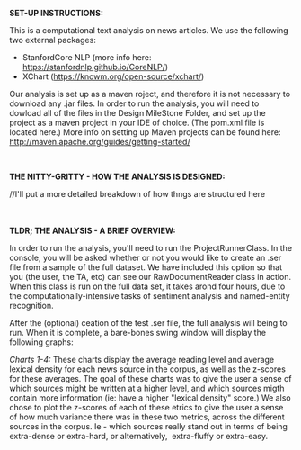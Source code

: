 <p><strong>SET-UP INSTRUCTIONS:</strong></p>
<p>This is a computational text analysis on news articles. We use the following two external packages:</p>
<ul>
<li>StanfordCore NLP (more info here: <a href="https://stanfordnlp.github.io/CoreNLP/">https://stanfordnlp.github.io/CoreNLP/</a>)</li>
<li>XChart (<a href="https://knowm.org/open-source/xchart/">https://knowm.org/open-source/xchart/</a>)</li>
</ul>
<p>Our analysis is set up as a maven roject, and therefore it is not necessary to download any .jar files. In order to run the analysis, you will need to dowload all of the files in the Design MileStone Folder, and set up the project as a maven project in your IDE of choice. (The pom.xml file is located here.) More info on setting up Maven projects can be found here: <a href="https://knowm.org/open-source/xchart/">http://maven.apache.org/guides/getting-started/</a></p>
<p>&nbsp;</p>
<p><strong>THE NITTY-GRITTY - HOW THE ANALYSIS IS DESIGNED:</strong></p>
<p>//I'll put a more detailed breakdown of how thngs are structured here&nbsp;</p>
<p><br /> <br /> <strong>TLDR; THE ANALYSIS - A BRIEF OVERVIEW:</strong></p>
<p>In order to run the analysis, you'll need to run the ProjectRunnerClass. In the console, you will be asked whether or not you would like to create an .ser file from a sample of the full dataset. We have included this option so that you (the user, the TA, etc) can see our RawDocumentReader class in action. When this class is run on the full data set, it takes arond four hours, due to the computationally-intensive tasks of sentiment analysis and named-entity recognition.&nbsp;</p>
<p>After the (optional) ceation of the test .ser file, the full analysis will being to run. When it is complete, a bare-bones swing window will display the following graphs:</p>
<p><em>Charts 1-4:</em>&nbsp;These charts display the average reading level and average lexical density for each news source in the corpus, as well as the z-scores for these averages. The goal of these charts was to give the user a sense of which sources might be written at a higher level, and which sources migth contain more information (ie: have a higher "lexical density" score.) We also chose to plot the z-scores of each of these etrics to give the user a sense of how much variance there was in these two metrics, across the different sources in the corpus. Ie - which sources really stand out in terms of being extra-dense or extra-hard, or alternatively,&nbsp; extra-fluffy or extra-easy.&nbsp;</p>
<p>&nbsp;</p>
